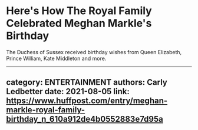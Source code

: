 # Here's How The Royal Family Celebrated Meghan Markle's Birthday

The Duchess of Sussex received birthday wishes from Queen Elizabeth, Prince William, Kate Middleton and more.

---
category: ENTERTAINMENT
authors: Carly Ledbetter
date: 2021-08-05
link: https://www.huffpost.com/entry/meghan-markle-royal-family-birthday_n_610a912de4b0552883e7d95a
---
